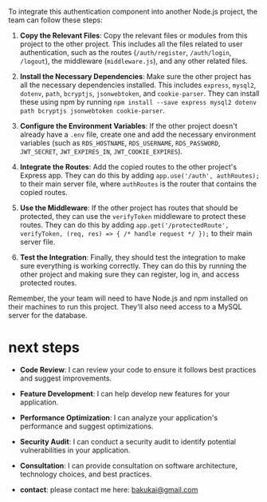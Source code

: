 To integrate this authentication component into another Node.js project, the team can follow these steps:

1. **Copy the Relevant Files**: Copy the relevant files or modules from this project to the other project. This includes all the files related to user authentication, such as the routes (`/auth/register`, `/auth/login`, `/logout`), the middleware (`middleware.js`), and any other related files.

2. **Install the Necessary Dependencies**: Make sure the other project has all the necessary dependencies installed. This includes `express`, `mysql2`, `dotenv`, `path`, `bcryptjs`, `jsonwebtoken`, and `cookie-parser`. They can install these using npm by running `npm install --save express mysql2 dotenv path bcryptjs jsonwebtoken cookie-parser`.

3. **Configure the Environment Variables**: If the other project doesn't already have a `.env` file, create one and add the necessary environment variables (such as `RDS_HOSTNAME`, `RDS_USERNAME`, `RDS_PASSWORD`, `JWT_SECRET`, `JWT_EXPIRES_IN`, `JWT_COOKIE_EXPIRES`).

4. **Integrate the Routes**: Add the copied routes to the other project's Express app. They can do this by adding `app.use('/auth', authRoutes);` to their main server file, where `authRoutes` is the router that contains the copied routes.

5. **Use the Middleware**: If the other project has routes that should be protected, they can use the `verifyToken` middleware to protect these routes. They can do this by adding `app.get('/protectedRoute', verifyToken, (req, res) => { /* handle request */ });` to their main server file.

6. **Test the Integration**: Finally, they should test the integration to make sure everything is working correctly. They can do this by running the other project and making sure they can register, log in, and access protected routes.

Remember, the your team will need to have Node.js and npm installed on their machines to run this project. They'll also need access to a MySQL server for the database.

# next steps

- **Code Review**: I can review your code to ensure it follows best practices and suggest improvements.

- **Feature Development**: I can help develop new features for your application.

- **Performance Optimization**: I can analyze your application's performance and suggest optimizations.

- **Security Audit**: I can conduct a security audit to identify potential vulnerabilities in your application.

- **Consultation**: I can provide consultation on software architecture, technology choices, and best practices.

- **contact**: please contact me here: bakukai@gmail.com
